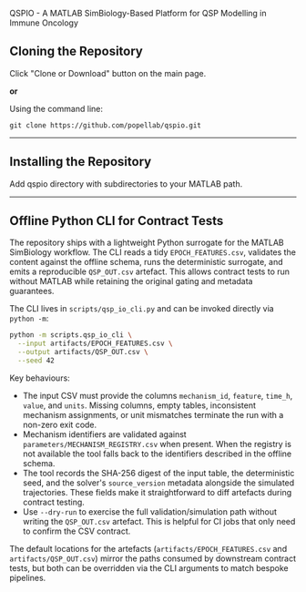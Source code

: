 QSPIO - A MATLAB SimBiology-Based Platform for QSP Modelling in Immune Oncology

## Cloning the Repository

Click "Clone or Download" button on the main page.

**or**

Using the command line:

`git clone https://github.com/popellab/qspio.git`

---

## Installing the Repository

Add qspio directory with subdirectories to your MATLAB path.

---

## Offline Python CLI for Contract Tests

The repository ships with a lightweight Python surrogate for the MATLAB
SimBiology workflow.  The CLI reads a tidy `EPOCH_FEATURES.csv`, validates the
content against the offline schema, runs the deterministic surrogate, and
emits a reproducible `QSP_OUT.csv` artefact.  This allows contract tests to run
without MATLAB while retaining the original gating and metadata guarantees.

The CLI lives in `scripts/qsp_io_cli.py` and can be invoked directly via
`python -m`:

```bash
python -m scripts.qsp_io_cli \
  --input artifacts/EPOCH_FEATURES.csv \
  --output artifacts/QSP_OUT.csv \
  --seed 42
```

Key behaviours:

* The input CSV must provide the columns `mechanism_id`, `feature`, `time_h`,
  `value`, and `units`.  Missing columns, empty tables, inconsistent mechanism
  assignments, or unit mismatches terminate the run with a non-zero exit code.
* Mechanism identifiers are validated against
  `parameters/MECHANISM_REGISTRY.csv` when present.  When the registry is not
  available the tool falls back to the identifiers described in the offline
  schema.
* The tool records the SHA-256 digest of the input table, the deterministic
  seed, and the solver's `source_version` metadata alongside the simulated
  trajectories.  These fields make it straightforward to diff artefacts during
  contract testing.
* Use `--dry-run` to exercise the full validation/simulation path without
  writing the `QSP_OUT.csv` artefact.  This is helpful for CI jobs that only
  need to confirm the CSV contract.

The default locations for the artefacts (`artifacts/EPOCH_FEATURES.csv` and
`artifacts/QSP_OUT.csv`) mirror the paths consumed by downstream contract
tests, but both can be overridden via the CLI arguments to match bespoke
pipelines.
